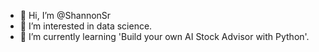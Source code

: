 - 👋 Hi, I’m @ShannonSr
- 👀 I’m interested in data science.
- 🌱 I’m currently learning 'Build your own AI Stock Advisor with Python'.
<!---
- 💞️ I’m looking to collaborate on ...
- 📫 How to reach me ...
--->
<!---
ShannonSr/ShannonSr is a ✨ special ✨ repository because its `README.md` (this file) appears on your GitHub profile.
You can click the Preview link to take a look at your changes.
--->
